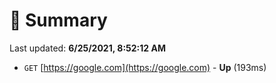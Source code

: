 # 📖 Summary
Last updated: **6/25/2021, 8:52:12 AM**

- `GET` [https://google.com](https://google.com) - **Up** (193ms)
